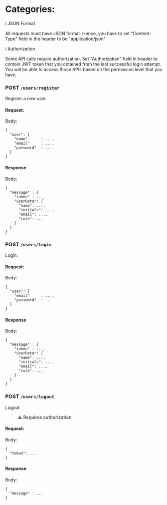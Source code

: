 # Categories:

:information_source: JSON Format

All requests must have JSON format. Hence, you have to set "Content-Type" field in the header to be "application/json".

:information_source: Authorization

Some API calls require authorization. Set "Authorization" field in header to contain JWT token that you obtained from the last successful login attempt. You will be able to access those APIs based on the permission level that you have.

### POST `/users/register`

Register a new user.

#### Request:

Body:

```
{
  "user": {
    "name"      : ...,
    "email"     : ...,
    "password"  : ...
  }
}
```

#### Response

Body:

```
{
  "message" : {
    "token" : ...,
    "userData": {
      "name": ...,
      "initials": ...,
      "email": ...,
      "role": ...
    }
  }
}
```

### POST `/users/login`

Login.

#### Request:

Body:

```
{
  "user": {
    "email"     : ...,
    "password"  : ...
  }
}
```

#### Response

Body:

```
{
  "message" : {
    "token" : ...,
    "userData": {
      "name": ...,
      "initials": ...,
      "email": ...,
      "role": ...
    }
  }
}
```

### POST `/users/logout`

Logout.

> :warning: **Requires authorization**

#### Request:

Body:

```
{
  "token": ...
}
```

#### Response

Body:

```
{
  "message" : ...
}
```

